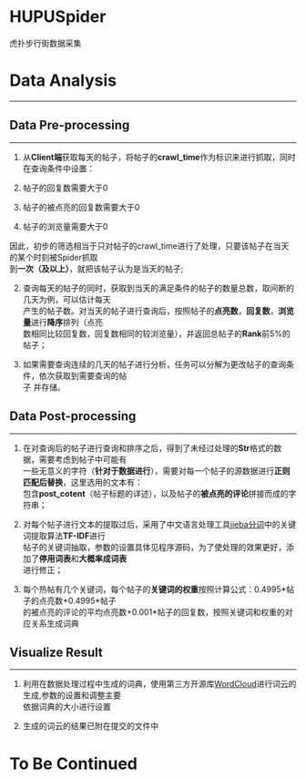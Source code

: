 # HUPUSpider
虎扑步行街数据采集
# Data Analysis

----------------------------------------------------------------------------------------
## Data Pre-processing
----------------------------------------------------------------------------------------
1. 从**Client端**获取每天的帖子，将帖子的**crawl_time**作为标识来进行抓取，同时在查询条件中设置：

  1. 帖子的回复数需要大于0
  2. 帖子的被点亮的回复数需要大于0
  3. 帖子的浏览量需要大于0

  因此，初步的筛选相当于只对帖子的crawl_time进行了处理，只要该帖子在当天的某个时刻被Spider抓取<br/>
  到**一次（及以上）**，就把该帖子认为是当天的帖子;

2. 查询每天的帖子的同时，获取到当天的满足条件的帖子的数量总数，取间断的几天为例，可以估计每天<br/>
产生的帖子数。对当天的帖子进行查询后，按照帖子的**点亮数**，**回复数**，**浏览量**进行**降序**排列（点亮<br/>数相同比较回复数，回复数相同的较浏览量），并返回总帖子的**Rank**前5%的帖子；

3. 如果需要查询连续的几天的帖子进行分析，任务可以分解为更改帖子的查询条件，依次获取到需要查询的帖<br/>子
并存储。

## Data Post-processing
--------------------------------------------------------------------------------
1. 在对查询后的帖子进行查询和排序之后，得到了未经过处理的**Str**格式的数据，需要考虑到帖子中可能有<br/>
一些无意义的字符（**针对于数据进行**），需要对每一个帖子的源数据进行**正则匹配后替换**，这里选用的文本有：<br/>
包含**post_cotent**（帖子标题的详述），以及帖子的**被点亮的评论**拼接而成的字符串；

2. 对每个帖子进行文本的提取过后，采用了中文语言处理工具[jieba分词][1]中的关键词提取算法**TF-IDF**进行<br/>
帖子的关键词抽取，参数的设置具体见程序源码，为了使处理的效果更好，添加了**停用词表**和**大概率成词表**<br/>进行修正；

3. 每个热帖有几个关键词，每个帖子的**关键词的权重**按照计算公式：0.4995\*帖子的点亮数\+0.4995\*帖子<br/>
的被点亮的评论的平均点亮数\+0.001\*帖子的回复数，按照关键词和权重的对应关系生成词典

## Visualize Result
--------------------------------------------------------------------------------
1. 利用在数据处理过程中生成的词典，使用第三方开源库[WordCloud][2]进行词云的生成,参数的设置和调整主要<br/>
依据词典的大小进行设置

2. 生成的词云的结果已附在提交的文件中

# To Be Continued


  [1]: https://github.com/fxsjy/jieba    
  [2]: http://amueller.github.io/word_cloud/index.html
